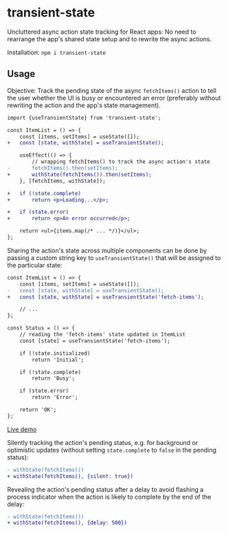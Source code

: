 # transient-state

Uncluttered async action state tracking for React apps: No need to rearrange the app's shared state setup and to rewrite the async actions.

Installation: `npm i transient-state`

## Usage

Objective: Track the pending state of the async `fetchItems()` action to tell the user whether the UI is busy or encountered an error (preferably without rewriting the action and the app's state management).

```diff
import {useTransientState} from 'transient-state';

const ItemList = () => {
    const [items, setItems] = useState([]);
+   const [state, withState] = useTransientState();

    useEffect(() => {
        // wrapping fetchItems() to track the async action's state
-       fetchItems().then(setItems);
+       withState(fetchItems()).then(setItems);
    }, [fetchItems, withState]);

+   if (!state.complete)
+       return <p>Loading...</p>;

+   if (state.error)
+       return <p>An error occurred</p>;

    return <ul>{items.map(/* ... */)}</ul>;
};
```

Sharing the action's state across multiple components can be done by passing a custom string key to `useTransientState()` that will be assigned to the particular state:

```diff
const ItemList = () => {
    const [items, setItems] = useState([]);
-   const [state, withState] = useTransientState();
+   const [state, withState] = useTransientState('fetch-items');

    // ...
};

const Status = () => {
    // reading the 'fetch-items' state updated in ItemList
    const [state] = useTransientState('fetch-items');

    if (!state.initialized)
        return 'Initial';

    if (!state.complete)
        return 'Busy';

    if (state.error)
        return 'Error';

    return 'OK';
};
```

[Live demo](https://codesandbox.io/p/sandbox/transient-state-demo-3xwl78?file=%2Fsrc%2FItemList.js)

Silently tracking the action's pending status, e.g. for background or optimistic updates (without setting `state.complete` to `false` in the pending status):

```diff
- withState(fetchItems())
+ withState(fetchItems(), {silent: true})
```

Revealing the action's pending status after a delay to avoid flashing a process indicator when the action is likely to complete by the end of the delay:

```diff
- withState(fetchItems())
+ withState(fetchItems(), {delay: 500})
```
